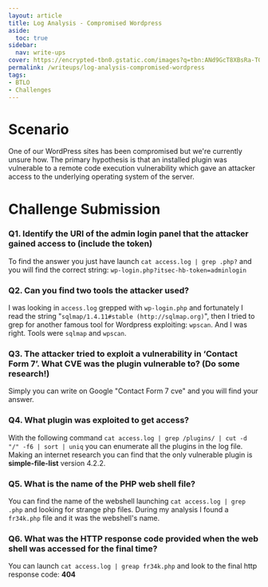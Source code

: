```yaml
---
layout: article
title: Log Analysis - Compromised Wordpress
aside:
  toc: true
sidebar:
  nav: write-ups
cover: https://encrypted-tbn0.gstatic.com/images?q=tbn:ANd9GcT8XBsRa-TGb1pIQyD5nGmbgIzTgxS6OG_Vnw&usqp=CAU
permalink: /writeups/log-analysis-compromised-wordpress
tags:
- BTLO
- Challenges
---
```


# Scenario
One of our WordPress sites has been compromised but we're currently unsure how. The primary hypothesis is that an installed plugin was vulnerable to a remote code execution vulnerability which gave an attacker access to the underlying operating system of the server.

# Challenge Submission

### Q1. Identify the URI of the admin login panel that the attacker gained access to (include the token)
To find the answer you just have launch `cat access.log | grep .php?` and you will find the correct string: `wp-login.php?itsec-hb-token=adminlogin`

### Q2.  Can you find two tools the attacker used?
I was looking in `access.log` grepped with `wp-login.php` and fortunately I read the string "`sqlmap/1.4.11#stable (http://sqlmap.org)`", then I tried to grep for another famous tool for Wordpress exploiting: `wpscan`. And I was right. Tools were `sqlmap` and `wpscan`.

### Q3. The attacker tried to exploit a vulnerability in ‘Contact Form 7’. What CVE was the plugin vulnerable to? (Do some research!)
Simply you can write on Google "Contact Form 7 cve" and you will find your answer.

### Q4. What plugin was exploited to get access?
With the following command `cat access.log | grep /plugins/ | cut -d "/" -f6 | sort | uniq` you can enumerate all the plugins in the log file. Making an internet research you can find that the only vulnerable plugin is **simple-file-list** version 4.2.2.

### Q5. What is the name of the PHP web shell file?
You can find the name of the webshell launching `cat access.log | grep .php` and looking for strange php files. During my analysis I found a `fr34k.php` file and it was the webshell's name.

### Q6. What was the HTTP response code provided when the web shell was accessed for the final time?
You can launch `cat access.log | greap fr34k.php` and look to the final http response code: **404**
